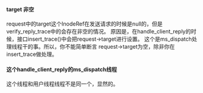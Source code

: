 #### target 非空
request中的target这个InodeRef在发送请求的时候是null的，但是verify_reply_trace中的会存在非空的情况。
原因是，在handle_client_reply的时候，接口insert_trace()中会把request->target进行设置。
这个是ms_dispatch处理线程干的事。所以，你不能简单断言 request->target为空，除非你在insert_trace做处理。

#### 这个handle_client_reply的ms_dispatch线程

这个线程和用户线程线程不是同一个，显然的。

